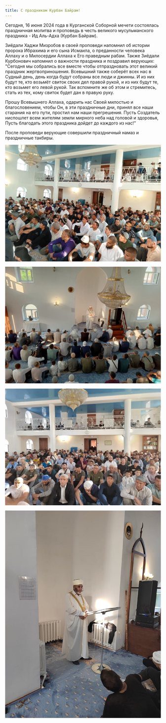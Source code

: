 ```yaml
---
title: С праздником Курбан Байрам!
---
```

Сегодня, 16 июня 2024 года в Курганской Соборной мечети состоялась праздничная молитва и проповедь в честь великого мусульманского 
праздника - Ид Аль-Адха (Курбан Байрам).

Зиёдали Хаджи Мизробов в своей проповеди напомнил об истории пророка Ибрахима и его сына Исмаила, о преданности человека Аллаху 
и о Милосердии Аллаха к Его праведным рабам.
Также Зиёдали Курбонович напомнил о важности праздника и поздравил верующих: "Сегодня мы собрались все вместе чтобы 
отпраздновать этот великий праздник жертвоприношения. Всевышний также соберёт всех нас в Судный день, день когда будут собраны 
все люди и джинны. И из них будут те, кто возьмёт  свиток своих дел правой рукой, и из них будут те, кто возьмет его левой рукой. Так вспомните же об этом и стремитесь, стать из тех, кому свиток будет дан в правую руку.

Прошу Всевышнего Аллаха, одарить нас Своей милостью и благословением, чтобы Он, в эти праздничные дни, принял все наши старания 
на его пути, простил нам наши прегрешения.
Пусть Создатель ниспошлет всем жителям земли мирного неба над головой и здоровья, Пусть благодать этого праздника дойдет до 
каждого из нас!"

После проповеди верующие совершили праздничный намаз и праздничные такбиры.

![КурбанБайрам24](./Курбан1.jpg)

![КурбанБайрам24](./Курбан2.jpg)

![КурбанБайрам24](./Курбан3.jpg)

![КурбанБайрам24](./Курбан4.jpg)
